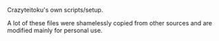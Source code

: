 Crazyteitoku's own scripts/setup.

A lot of these files were shamelessly copied from other sources and are modified mainly for personal use.
